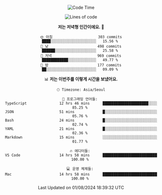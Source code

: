 <div align='center'>
 
<!--START_SECTION:waka-->
![Code Time](http://img.shields.io/badge/Code%20Time-3%2C706%20hrs%201%20min-blue)

![Lines of code](https://img.shields.io/badge/%EC%A0%80%EB%8A%94%20%EC%97%AC%ED%83%9C%EA%B9%8C%EC%A7%80%20-1.3%20million%20%EC%A4%84%EC%9D%98%20%EC%BD%94%EB%93%9C%EB%A5%BC%20%EC%9E%91%EC%84%B1%ED%96%88%EC%96%B4%EC%9A%94.-blue)

**저는 저녁형 인간이에요. 🦉** 

```text
🌞 아침                     303 commits         ████░░░░░░░░░░░░░░░░░░░░░   15.56 % 
🌆 낮　                     498 commits         ██████░░░░░░░░░░░░░░░░░░░   25.58 % 
🌃 저녁                     969 commits         ████████████░░░░░░░░░░░░░   49.77 % 
🌙 밤　                     177 commits         ██░░░░░░░░░░░░░░░░░░░░░░░   09.09 % 
```


📊 **저는 이번주를 이렇게 시간을 보냈어요.** 

```text
🕑︎ Timezone: Asia/Seoul

💬 프로그래밍 언어들: 
TypeScript               12 hrs 46 mins      █████████████████████░░░░   85.25 % 
JSON                     51 mins             █░░░░░░░░░░░░░░░░░░░░░░░░   05.76 % 
Bash                     24 mins             █░░░░░░░░░░░░░░░░░░░░░░░░   02.74 % 
YAML                     21 mins             █░░░░░░░░░░░░░░░░░░░░░░░░   02.36 % 
Markdown                 15 mins             ░░░░░░░░░░░░░░░░░░░░░░░░░   01.77 % 

🔥 에디터들: 
VS Code                  14 hrs 58 mins      █████████████████████████   100.00 % 

💻 운영 체제들: 
Mac                      14 hrs 58 mins      █████████████████████████   100.00 % 
```


 Last Updated on 01/08/2024 18:39:32 UTC
<!--END_SECTION:waka-->
 </div>
<!---
Emewjin/Emewjin is a ✨ special ✨ repository because its `README.md` (this file) appears on your GitHub profile.
You can click the Preview link to take a look at your changes.
--->
